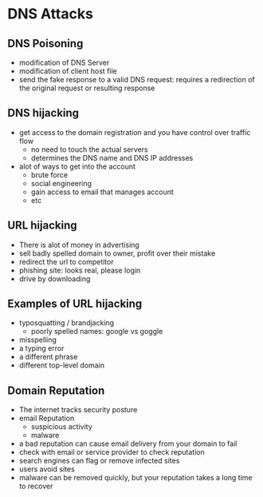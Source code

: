 # DNS Attacks

## DNS Poisoning

- modification of DNS Server
- modification of client host file
- send the fake response to a valid DNS request: requires a redirection of the original request or resulting response

## DNS hijacking

- get access to the domain registration and you have control over traffic flow
  - no need to touch the actual servers
  - determines the DNS name and DNS IP addresses
- alot of ways to get into the account
  - brute force
  - social engineering
  - gain access to email that manages account
  - etc

## URL hijacking

- There is alot of money in advertising
- sell badly spelled domain to owner, profit over their mistake
- redirect the url to competitor
- phishing site: looks real, please login
- drive by downloading

## Examples of URL hijacking

- typosquatting / brandjacking
  - poorly spelled names: google vs goggle
- misspelling
- a typing error
- a different phrase
- different top-level domain

## Domain Reputation

- The internet tracks security posture
- email Reputation
  - suspicious activity
  - malware
- a bad reputation can cause email delivery from your domain to fail
- check with email or service provider to check reputation
- search engines can flag or remove infected sites
- users avoid sites
- malware can be removed quickly, but your reputation takes a long time to recover
